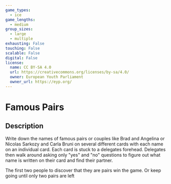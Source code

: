 ```yaml
---
game_types:
  - ice
game_lengths:
  - medium
group_sizes:
  - large
  - multiple
exhausting: False
touching: False
scalable: False
digital: False
license:
  name: CC BY-SA 4.0
  url: https://creativecommons.org/licenses/by-sa/4.0/
  owner: European Youth Parliament
  owner_url: https://eyp.org/
---
```

# Famous Pairs

## Description
Write down the names of famous pairs or couples like Brad and Angelina or Nicolas Sarkozy and Carla Bruni on several different cards with each name on an individual card.
Each card is stuck to a delegates forehead. Delegates then walk around asking only "yes" and "no" questions to figure out what name is written on their card and find their partner.

The first two people to discover that they are pairs win the game. Or keep going until only two pairs are left
